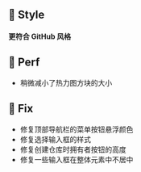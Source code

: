 ## 🌈 Style

#### 更符合 GitHub 风格

## 🎈 Perf

- 稍微减小了热力图方块的大小

## 🐞 Fix

- 修复顶部导航栏的菜单按钮悬浮颜色
- 修复选择输入框的样式
- 修复创建仓库时拥有者按钮的高度
- 修复一些输入框在整体元素中不居中